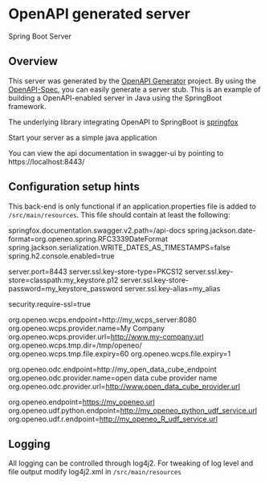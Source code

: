 # OpenAPI generated server

Spring Boot Server 


## Overview  
This server was generated by the [OpenAPI Generator](https://openapi-generator.tech) project.
By using the [OpenAPI-Spec](https://openapis.org), you can easily generate a server stub.
This is an example of building a OpenAPI-enabled server in Java using the SpringBoot framework.

The underlying library integrating OpenAPI to SpringBoot is [springfox](https://github.com/springfox/springfox)

Start your server as a simple java application

You can view the api documentation in swagger-ui by pointing to  
https://localhost:8443/

## Configuration setup hints
This back-end is only functional if an application.properties file is added to ```/src/main/resources```.
This file should contain at least the following:

springfox.documentation.swagger.v2.path=/api-docs
spring.jackson.date-format=org.openeo.spring.RFC3339DateFormat
spring.jackson.serialization.WRITE_DATES_AS_TIMESTAMPS=false
spring.h2.console.enabled=true

server.port=8443
server.ssl.key-store-type=PKCS12
server.ssl.key-store=classpath:my_keystore.p12
server.ssl.key-store-password=my_keystore_password
server.ssl.key-alias=my_alias

security.require-ssl=true

org.openeo.wcps.endpoint=http://my_wcps_server:8080
org.openeo.wcps.provider.name=My Company
org.openeo.wcps.provider.url=http://www.my-company.url
org.openeo.wcps.tmp.dir=/tmp/openeo/
org.openeo.wcps.tmp.file.expiry=60
org.openeo.wcps.file.expiry=1

org.openeo.odc.endpoint=http://my_open_data_cube_endpoint
org.openeo.odc.provider.name=open data cube provider name
org.openeo.odc.provider.url=http://www.open_data_cube_provider.url

org.openeo.endpoint=https://my_openeo.url
org.openeo.udf.python.endpoint=http://my_openeo_python_udf_service.url
org.openeo.udf.r.endpoint=http://my_openeo_R_udf_service.url

## Logging
All logging can be controlled through log4j2.
For tweaking of log level and file output modify
log4j2.xml in ```/src/main/resources```

